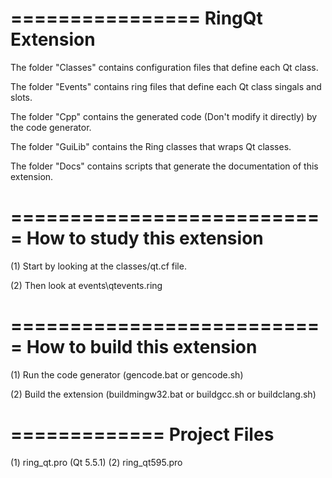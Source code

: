 ================
RingQt Extension
================

The folder "Classes" contains configuration files that define each Qt class.

The folder "Events" contains ring files that define each Qt class singals and slots.

The folder "Cpp" contains the generated code (Don't modify it directly) by the code generator.

The folder "GuiLib" contains the Ring classes that wraps Qt classes.

The folder "Docs" contains scripts that generate the documentation of this extension.

===========================
How to study this extension
===========================

(1) Start by looking at the classes/qt.cf file.

(2) Then look at events\qtevents.ring 


===========================
How to build this extension
===========================

(1) Run the code generator (gencode.bat or gencode.sh)

(2) Build the extension (buildmingw32.bat or buildgcc.sh or buildclang.sh)


=============
Project Files
=============

(1) ring_qt.pro  (Qt 5.5.1)
(2) ring_qt595.pro 
